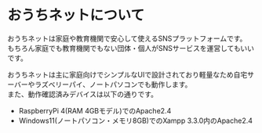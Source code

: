# おうちネットについて
おうちネットは家庭や教育機関で安心して使えるSNSプラットフォームです。  
もちろん家庭でも教育機関でもない団体・個人がSNSサービスを運営してもいいです。

おうちネットは主に家庭向けでシンプルなUIで設計されており軽量なため自宅サーバーやラズベリーパイ、ノートパソコンでも動作します。  
また、動作確認済みデバイスは以下の通りです。
* RaspberryPi 4(RAM 4GBモデル)でのApache2.4
* Windows11(ノートパソコン・メモリ8GB)でのXampp 3.3.0内のApache2.4
